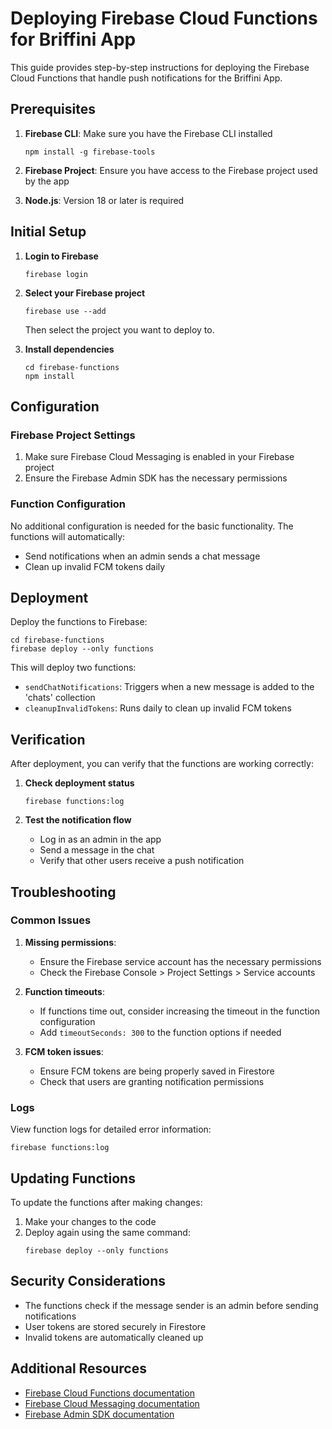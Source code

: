 # Deploying Firebase Cloud Functions for Briffini App

This guide provides step-by-step instructions for deploying the Firebase Cloud Functions that handle push notifications for the Briffini App.

## Prerequisites

1. **Firebase CLI**: Make sure you have the Firebase CLI installed
   ```
   npm install -g firebase-tools
   ```

2. **Firebase Project**: Ensure you have access to the Firebase project used by the app

3. **Node.js**: Version 18 or later is required

## Initial Setup

1. **Login to Firebase**
   ```
   firebase login
   ```

2. **Select your Firebase project**
   ```
   firebase use --add
   ```
   Then select the project you want to deploy to.

3. **Install dependencies**
   ```
   cd firebase-functions
   npm install
   ```

## Configuration

### Firebase Project Settings

1. Make sure Firebase Cloud Messaging is enabled in your Firebase project
2. Ensure the Firebase Admin SDK has the necessary permissions

### Function Configuration

No additional configuration is needed for the basic functionality. The functions will automatically:
- Send notifications when an admin sends a chat message
- Clean up invalid FCM tokens daily

## Deployment

Deploy the functions to Firebase:

```
cd firebase-functions
firebase deploy --only functions
```

This will deploy two functions:
- `sendChatNotifications`: Triggers when a new message is added to the 'chats' collection
- `cleanupInvalidTokens`: Runs daily to clean up invalid FCM tokens

## Verification

After deployment, you can verify that the functions are working correctly:

1. **Check deployment status**
   ```
   firebase functions:log
   ```

2. **Test the notification flow**
   - Log in as an admin in the app
   - Send a message in the chat
   - Verify that other users receive a push notification

## Troubleshooting

### Common Issues

1. **Missing permissions**:
   - Ensure the Firebase service account has the necessary permissions
   - Check the Firebase Console > Project Settings > Service accounts

2. **Function timeouts**:
   - If functions time out, consider increasing the timeout in the function configuration
   - Add `timeoutSeconds: 300` to the function options if needed

3. **FCM token issues**:
   - Ensure FCM tokens are being properly saved in Firestore
   - Check that users are granting notification permissions

### Logs

View function logs for detailed error information:

```
firebase functions:log
```

## Updating Functions

To update the functions after making changes:

1. Make your changes to the code
2. Deploy again using the same command:
   ```
   firebase deploy --only functions
   ```

## Security Considerations

- The functions check if the message sender is an admin before sending notifications
- User tokens are stored securely in Firestore
- Invalid tokens are automatically cleaned up

## Additional Resources

- [Firebase Cloud Functions documentation](https://firebase.google.com/docs/functions)
- [Firebase Cloud Messaging documentation](https://firebase.google.com/docs/cloud-messaging)
- [Firebase Admin SDK documentation](https://firebase.google.com/docs/admin/setup) 